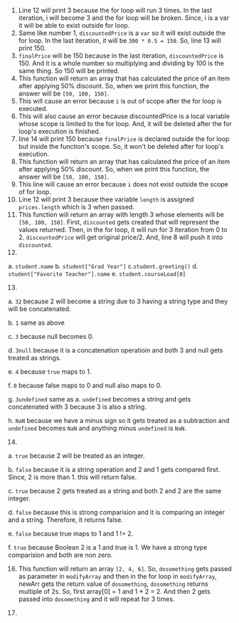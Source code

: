 1. Line 12 will print 3 because the for loop will run 3 times. In the last iteration, i will become 3 and the for loop will be broken. Since, i is a var it will be able to exist outside for loop.
2. Same like number 1, `discountedPrice` is a `var` so it will exist outside the for loop. In the last iteration, it will be `300 * 0.5 = 150`. So, line 13 will print 150.
3. `finalPrice` will be 150 because in the last iteration, `discountedPrice` is 150. And it is a whole number so multiplying and dividing by 100 is the same thing. So 150 will be printed.
4. This function will return an array that has calculated the price of an item after applying 50% discount. So, when we print this function, the answer will be `[50, 100, 150]`.
5. This will cause an error because `i` is out of scope after the for loop is executed.
6. This will also cause an error because discountedPrice is a local variable whose scope is limited to the for loop. And, it will be deleted after the for loop's execution is finished.
7. line 14 will print 150 because `finalPrice` is declared outside the for loop but inside the function's scope. So, it won't be deleted after for loop's execution.
8. This function will return an array that has calculated the price of an item after applying 50% discount. So, when we print this function, the answer will be `[50, 100, 150]`.
9. This line will cause an error because `i` does not exist outside the scope of for loop.
10. Line 12 will print 3 because thee variable `length` is assigned `prices.length` which is 3 when passed.
11. This function will return an array with length 3 whose elements will be `[50, 100, 150]`. First, `discounted` gets created that will represent the values returned. Then, in the for loop, it will run for 3 iteration from 0 to 2. `discountedPrice` will get original price/2. And, line 8 will push it into `discounted`.
12.
a. `student.name`
b. `student["Grad Year"]`
c.`student.greeting()`
d. `student["Favorite Teacher"].name`
e. `student.courseLoad[0]`

13.
a. `32` because 2 will become a string due to 3 having a string type and they will be concatenated.

b. `1` same as above

c. `3` because null becomes 0. 

d. `3null` because it is a concatenation operatioin and both 3 and null gets treated as strings.

e. `4` because `true` maps to 1.

f. `0` because false maps to 0 and null also maps to 0.

g. `3undefined` same as a. `undefined` becomes a string and gets concatenated with 3 because 3 is also a string.

h. `NaN` because we have a minus sign so it gets treated as a subtraction and `undefined` becomes `NaN` and anything minus `undefined` is `NaN`.

14.

a. `true` because 2 will be treated as an integer.

b. `false` because it is a string operation and 2 and 1 gets compared first. Since, 2 is more than 1. this will return false.

c. `true` because 2 gets treated as a string and both 2 and 2 are the same integer.

d. `false` because this is strong comparision and it is comparing an integer and a string. Therefore, it returns false.

e. `false` because true maps to 1 and 1 != 2.

f. `true` because Boolean 2 is a 1 and true is 1. We have a strong type comparision and both are non zero. 

16. This function will return an array `[2, 4, 6]`. So, `dosomething` gets passed as parameter in `modifyArray` and then in the for loop in `modifyArray`, newArr gets the return value of `dosomething`, `dosomething` returns multiple of 2s. So, first array[0] = 1 and 1 * 2 = 2. And then 2 gets passed into `dosomething` and it will repeat for 3 times.

17. 
